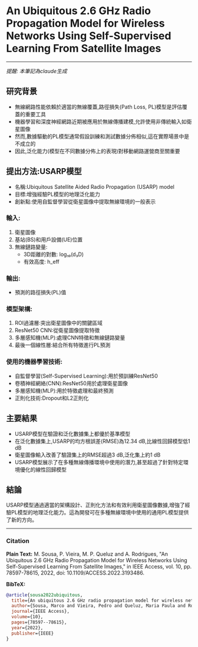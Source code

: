 # An Ubiquitous 2.6 GHz Radio Propagation Model for Wireless Networks Using Self-Supervised Learning From Satellite Images

---
*提醒: 本筆記為claude生成*


## 研究背景
- 無線網路性能依賴於適當的無線覆蓋,路徑損失(Path Loss, PL)模型是評估覆蓋的重要工具
- 機器學習和深度神經網路近期被應用於無線傳播建模,允許使用非傳統輸入如衛星圖像
- 然而,數據驅動的PL模型通常假設訓練和測試數據分佈相似,這在實際場景中是不成立的
- 因此,泛化能力(模型在不同數據分佈上的表現)對移動網路運營商至關重要

## 提出方法:USARP模型
- 名稱:Ubiquitous Satellite Aided Radio Propagation (USARP) model
- 目標:增強經驗PL模型的地理泛化能力
- 創新點:使用自監督學習從衛星圖像中提取無線環境的一般表示

### 輸入:
1. 衛星圖像
2. 基站(BS)和用戶設備(UE)位置
3. 無線鏈路變量:
   - 3D距離的對數: log₁₀(d₃D)
   - 有效高度: h_eff

### 輸出:
- 預測的路徑損失(PL)值

### 模型架構:
1. ROI過濾層:突出衛星圖像中的關鍵區域
2. ResNet50 CNN:從衛星圖像提取特徵
3. 多層感知機(MLP):處理CNN特徵和無線鏈路變量
4. 最後一個線性層:結合所有特徵進行PL預測

### 使用的機器學習技術:
- 自監督學習(Self-Supervised Learning):用於預訓練ResNet50
- 卷積神經網絡(CNN):ResNet50用於處理衛星圖像
- 多層感知機(MLP):用於特徵處理和最終預測
- 正則化技術:Dropout和L2正則化

## 主要結果
- USARP模型在驗證和泛化數據集上都優於基準模型
- 在泛化數據集上,USARP的均方根誤差(RMSE)為12.34 dB,比線性回歸模型低1 dB
- 衛星圖像輸入改善了驗證集上的RMSE超過3 dB,泛化集上約1 dB
- USARP模型展示了在多種無線傳播環境中使用的潛力,甚至超過了針對特定環境優化的線性回歸模型

## 結論
USARP模型通過適當的架構設計、正則化方法和有效利用衛星圖像數據,增強了經驗PL模型的地理泛化能力。這為開發可在多種無線環境中使用的通用PL模型提供了新的方向。


---
### Citation

**Plain Text:**
M. Sousa, P. Vieira, M. P. Queluz and A. Rodrigues, "An Ubiquitous 2.6 GHz Radio Propagation Model for Wireless Networks Using Self-Supervised Learning From Satellite Images," in IEEE Access, vol. 10, pp. 78597-78615, 2022, doi: 10.1109/ACCESS.2022.3193486.





**BibTeX:**
```bibtex
@article{sousa2022ubiquitous,
  title={An ubiquitous 2.6 GHz radio propagation model for wireless networks using self-supervised learning from satellite images},
  author={Sousa, Marco and Vieira, Pedro and Queluz, Maria Paula and Rodrigues, Ant{\'o}nio},
  journal={IEEE Access},
  volume={10},
  pages={78597--78615},
  year={2022},
  publisher={IEEE}
}
```
